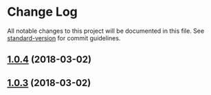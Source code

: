 # Change Log

All notable changes to this project will be documented in this file. See [standard-version](https://github.com/conventional-changelog/standard-version) for commit guidelines.

<a name="1.0.4"></a>
## [1.0.4](https://github.com/meltedspark/jest-marbles/compare/v1.0.3...v1.0.4) (2018-03-02)



<a name="1.0.3"></a>
## [1.0.3](https://github.com/meltedspark/jest-marbles/compare/1.0.2...1.0.3) (2018-03-02)
